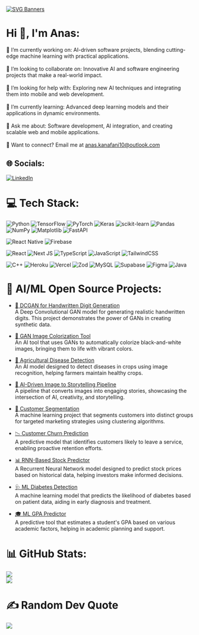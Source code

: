[![SVG Banners](https://svg-banners.vercel.app/api?type=typeWriter&text1=ANAS%20KANAFANI%20👨‍💻&width=1600&height=400)](https://github.com/Akshay090/svg-banners)

# Hi 👋, I'm Anas:
🔭 I’m currently working on: AI-driven software projects, blending cutting-edge machine learning with practical applications.<br><br>🔗 I’m looking to collaborate on: Innovative AI and software engineering projects that make a real-world impact.<br><br>🤝 I’m looking for help with: Exploring new AI techniques and integrating them into mobile and web development.<br><br>🌱 I’m currently learning: Advanced deep learning models and their applications in dynamic environments.<br><br>💬 Ask me about: Software development, AI integration, and creating scalable web and mobile applications.<br><br>
📧 Want to connect? Email me at anas.kanafani10@outlook.com

## 🌐 Socials:
[![LinkedIn](https://img.shields.io/badge/LinkedIn-%230077B5.svg?logo=linkedin&logoColor=white)](https://linkedin.com/in/Anas-Kanafani) 

# 💻 Tech Stack:

![Python](https://img.shields.io/badge/python-3670A0?style=flat&logo=python&logoColor=ffdd54) ![TensorFlow](https://img.shields.io/badge/TensorFlow-%23FF6F00.svg?style=flat&logo=TensorFlow&logoColor=white) ![PyTorch](https://img.shields.io/badge/PyTorch-%23EE4C2C.svg?style=flat&logo=PyTorch&logoColor=white) ![Keras](https://img.shields.io/badge/Keras-%23D00000.svg?style=flat&logo=Keras&logoColor=white) ![scikit-learn](https://img.shields.io/badge/scikit--learn-%23F7931E.svg?style=flat&logo=scikit-learn&logoColor=white) ![Pandas](https://img.shields.io/badge/pandas-%23150458.svg?style=flat&logo=pandas&logoColor=white) ![NumPy](https://img.shields.io/badge/numpy-%23013243.svg?style=flat&logo=numpy&logoColor=white) ![Matplotlib](https://img.shields.io/badge/Matplotlib-%23ffffff.svg?style=flat&logo=Matplotlib&logoColor=black) ![FastAPI](https://img.shields.io/badge/FastAPI-005571?style=flat&logo=fastapi) 

![React Native](https://img.shields.io/badge/react_native-%2320232a.svg?style=flat&logo=react&logoColor=%2361DAFB) ![Firebase](https://img.shields.io/badge/firebase-%23039BE5.svg?style=flat&logo=firebase) 

![React](https://img.shields.io/badge/react-%2320232a.svg?style=flat&logo=react&logoColor=%2361DAFB) ![Next JS](https://img.shields.io/badge/Next-black?style=flat&logo=next.js&logoColor=white) ![TypeScript](https://img.shields.io/badge/typescript-%23007ACC.svg?style=flat&logo=typescript&logoColor=white) ![JavaScript](https://img.shields.io/badge/javascript-%23323330.svg?style=flat&logo=javascript&logoColor=%23F7DF1E) ![TailwindCSS](https://img.shields.io/badge/tailwindcss-%2338B2AC.svg?style=flat&logo=tailwind-css&logoColor=white)

![C++](https://img.shields.io/badge/c++-%2300599C.svg?style=flat&logo=c%2B%2B&logoColor=white) ![Heroku](https://img.shields.io/badge/heroku-%23430098.svg?style=flat&logo=heroku&logoColor=white) ![Vercel](https://img.shields.io/badge/vercel-%23000000.svg?style=flat&logo=vercel&logoColor=white) ![Zod](https://img.shields.io/badge/zod-%233068b7.svg?style=flat&logo=zod&logoColor=white) ![MySQL](https://img.shields.io/badge/mysql-4479A1.svg?style=flat&logo=mysql&logoColor=white) ![Supabase](https://img.shields.io/badge/Supabase-3ECF8E?style=flat&logo=supabase&logoColor=white) ![Figma](https://img.shields.io/badge/figma-%23F24E1E.svg?style=flat&logo=figma&logoColor=white) ![Java](https://img.shields.io/badge/java-%23ED8B00.svg?style=flat&logo=openjdk&logoColor=white) 


# 🧠 AI/ML Open Source Projects:

- [📝 DCGAN for Handwritten Digit Generation](https://github.com/anaskanafani/hand-written-digits-DCGAN)  
  A Deep Convolutional GAN model for generating realistic handwritten digits. This project demonstrates the power of GANs in creating synthetic data.

- [🎨 GAN Image Colorization Tool](https://github.com/anaskanafani/GAN-image-Colorization)  
  An AI tool that uses GANs to automatically colorize black-and-white images, bringing them to life with vibrant colors.

- [🌾 Agricultural Disease Detection](https://github.com/anaskanafani/Agricultural-Disease-Detection)  
  An AI model designed to detect diseases in crops using image recognition, helping farmers maintain healthy crops.

- [📖 AI-Driven Image to Storytelling Pipeline](https://github.com/anaskanafani/image-to-story-to-Speech)  
  A pipeline that converts images into engaging stories, showcasing the intersection of AI, creativity, and storytelling.

- [🧩 Customer Segmentation](https://github.com/anaskanafani/Market-Segmentation-Clustering)  
  A machine learning project that segments customers into distinct groups for targeted marketing strategies using clustering algorithms.

- [📉 Customer Churn Prediction](https://github.com/anaskanafani/customer-churn)  
  A predictive model that identifies customers likely to leave a service, enabling proactive retention efforts.

- [📊 RNN-Based Stock Predictor](https://github.com/anaskanafani/Stock-price-prediction)  
  A Recurrent Neural Network model designed to predict stock prices based on historical data, helping investors make informed decisions.

- [🩺 ML Diabetes Detection](https://github.com/anaskanafani/diabetes-detection)  
  A machine learning model that predicts the likelihood of diabetes based on patient data, aiding in early diagnosis and treatment.

- [🎓 ML GPA Predictor](https://github.com/anaskanafani/gpa_predictor)  
  A predictive tool that estimates a student's GPA based on various academic factors, helping in academic planning and support.


# 📊 GitHub Stats:
![](https://github-readme-streak-stats.herokuapp.com/?user=anaskanafani&theme=darcula&hide_border=false)<br/>
![](https://github-readme-stats.vercel.app/api/top-langs/?username=anaskanafani&theme=darcula&hide_border=false&include_all_commits=true&count_private=true&layout=compact)

# ✍️ Random Dev Quote
![](https://quotes-github-readme.vercel.app/api?type=horizontal&theme=radical)
